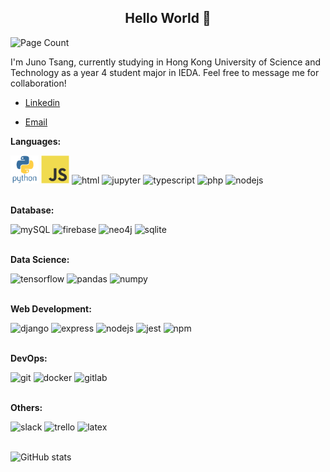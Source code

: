 <h2 align="center">Hello World 👋</h2>

![Page Count](https://komarev.com/ghpvc/?username=JunoTsangChunLung&style=for-the-badge)

<p>I'm Juno Tsang, currently studying in Hong Kong University of Science and Technology as a year 4 student major in IEDA. Feel free to message me for collaboration!</p>

<ul>
  <li><p><a href="https://www.linkedin.com/in/juno-tsang-308813228/" target="_blank">Linkedin</a></p></li>
  <li><p><a href="mailto:junotsang1029@gmail.com" target="_blank">Email</a></p></li>
</ul>

**Languages:**

<span>
<img src="https://raw.githubusercontent.com/devicons/devicon/master/icons/python/python-original-wordmark.svg" width="45px" alt="python" />
<img src="https://raw.githubusercontent.com/devicons/devicon/master/icons/javascript/javascript-original.svg" width="45px" alt="javascript" />
<img src="https://cdn.jsdelivr.net/gh/devicons/devicon/icons/html5/html5-original.svg" width="45px" alt="html" />
<img src="https://cdn.jsdelivr.net/gh/devicons/devicon/icons/jupyter/jupyter-original-wordmark.svg" width = "45px" alt="jupyter" />
<img src="https://cdn.jsdelivr.net/gh/devicons/devicon/icons/typescript/typescript-original.svg" width = "45px" alt="typescript" />
<img src="https://cdn.jsdelivr.net/gh/devicons/devicon/icons/php/php-original.svg" width = "45px" alt="php" />
<img src="https://cdn.jsdelivr.net/gh/devicons/devicon/icons/nodejs/nodejs-original-wordmark.svg" width='45px' alt='nodejs' />
</span>

<br />
<br />


**Database:**

<span>
<img src="https://cdn.jsdelivr.net/gh/devicons/devicon/icons/mysql/mysql-original-wordmark.svg" width="45px" alt="mySQL" />
<img src="https://cdn.jsdelivr.net/gh/devicons/devicon/icons/firebase/firebase-plain-wordmark.svg" width="45px" alt="firebase" />
<img src="https://cdn.jsdelivr.net/gh/devicons/devicon/icons/neo4j/neo4j-original-wordmark.svg" width="45px" alt="neo4j" />
<img src="https://cdn.jsdelivr.net/gh/devicons/devicon/icons/sqlite/sqlite-original.svg" width = "45px" alt="sqlite" />
</span>

<br />
<br />

**Data Science:**

<span>
<img src="https://cdn.jsdelivr.net/gh/devicons/devicon/icons/tensorflow/tensorflow-original.svg" width="45px" alt="tensorflow" />
<img src="https://cdn.jsdelivr.net/gh/devicons/devicon/icons/pandas/pandas-original.svg" width="45px" alt="pandas" />
<img src="https://cdn.jsdelivr.net/gh/devicons/devicon/icons/numpy/numpy-original-wordmark.svg" width="45px" alt="numpy" />

</span>

<br />
<br />

**Web Development:**

<span>
<img src="https://cdn.jsdelivr.net/gh/devicons/devicon/icons/django/django-plain.svg" width="45px" alt="django" />
<img src="https://cdn.jsdelivr.net/gh/devicons/devicon/icons/express/express-original.svg" width="45px" alt="express" />
<img src="https://cdn.jsdelivr.net/gh/devicons/devicon/icons/nodejs/nodejs-original-wordmark.svg" width='45px' alt='nodejs' />
<img src="https://cdn.jsdelivr.net/gh/devicons/devicon/icons/jest/jest-plain.svg" width='45px' alt="jest" />
<img src="https://cdn.jsdelivr.net/gh/devicons/devicon/icons/npm/npm-original-wordmark.svg" width='45px' alt="npm" />

</span>

<br />
<br />

**DevOps:**

<span>
<img src="https://cdn.jsdelivr.net/gh/devicons/devicon/icons/git/git-original.svg" width="45px" alt="git" />
<img src="https://cdn.jsdelivr.net/gh/devicons/devicon/icons/docker/docker-original.svg" width="45px" alt="docker" />
<img src="https://cdn.jsdelivr.net/gh/devicons/devicon/icons/gitlab/gitlab-original-wordmark.svg" width="45px" alt="gitlab" />
</span>

<br />
<br />

**Others:**

<span>
<img src="https://cdn.jsdelivr.net/gh/devicons/devicon/icons/slack/slack-original.svg" width="45px" alt="slack" />
<img src="https://cdn.jsdelivr.net/gh/devicons/devicon/icons/trello/trello-plain.svg" width="45px" alt="trello" />
<img src="https://cdn.jsdelivr.net/gh/devicons/devicon/icons/latex/latex-original.svg" width="45px" alt="latex" />
</span>

<br />
<br />

![GitHub stats](https://github-readme-stats.vercel.app/api?username=JunoTsangChunLung&show_icons=true)